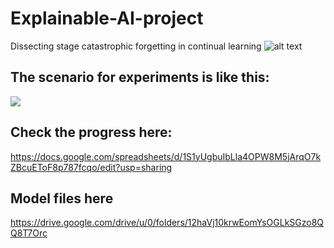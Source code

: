 # Explainable-AI-project
Dissecting stage catastrophic forgetting in continual learning
![alt text](https://github.com/luulinh90s/Explainable-AI-project/blob/master/Report%20and%20meetings/Proposed_method.png)

## The scenario for experiments is like this:
![](https://github.com/luulinh90s/Explainable-AI-project/blob/master/Report%20and%20meetings/scenario%20for%20experiments.JPG)

## Check the progress here:
https://docs.google.com/spreadsheets/d/1S1yUgbuIbLla4OPW8M5jArqO7kZBcuEToF8p787fcqo/edit?usp=sharing

## Model files here
https://drive.google.com/drive/u/0/folders/12haVj10krwEomYsOGLkSGzo8QQ8T7Orc

